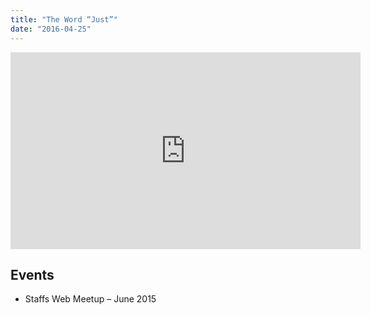 ```yaml
---
title: "The Word “Just”"
date: "2016-04-25"
---
```


<div class="media-object media-object--43"><iframe width="560" height="315" src="https://speakerdeck.com/player/e7adeec35036459a8e36c0762fd72937" frameborder="0" allowfullscreen></iframe></div>

## Events

- Staffs Web Meetup – June 2015
